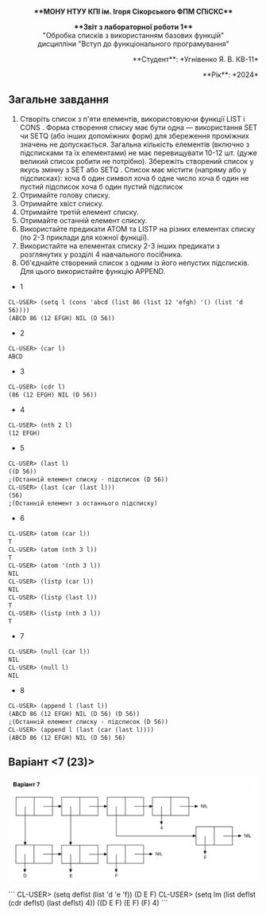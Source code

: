 <p align="center"><b>**МОНУ НТУУ КПІ ім. Ігоря Сікорського ФПМ СПіСКС**</b></p>

<p align="center">
<b>**Звіт з лабораторної роботи 1**</b><br/>
"Обробка списків з використанням базових функцій"<br/>
дисципліни "Вступ до функціонального програмування"
</p>
<p align="right">**Студент**: *Угнівенко Я. В. КВ-11*<p>
<p align="right">**Рік**: *2024*<p>

## Загальне завдання 
1. Створіть список з п'яти елементів, використовуючи функції LIST і CONS . Форма створення списку має бути одна — використання SET чи SETQ (або інших допоміжних форм) для збереження проміжних значень не допускається. Загальна кількість елементів (включно з підсписками та їх елементами) не має перевищувати 10-12 шт. (дуже великий список робити не потрібно). Збережіть створений список у якусь змінну з SET або SETQ . Список має містити (напряму або у підсписках): хоча б один символ хоча б одне число хоча б один не пустий підсписок хоча б один пустий підсписок 
2. Отримайте голову списку. 
3. Отримайте хвіст списку. 
4. Отримайте третій елемент списку.
5. Отримайте останній елемент списку. 
6. Використайте предикати ATOM та LISTP на різних елементах списку (по 2-3 приклади для кожної функції). 
7. Використайте на елементах списку 2-3 інших предикати з розглянутих у розділі 4 навчального посібника. 
8. Об'єднайте створений список з одним із його непустих підсписків. Для цього використайте функцію APPEND.

* 1
```
CL-USER> (setq l (cons 'abcd (list 86 (list 12 'efgh) '() (list 'd 56))))
(ABCD 86 (12 EFGH) NIL (D 56))
```
 * 2
 ```
 CL-USER> (car l)
ABCD 
 ```
* 3
 ```
 CL-USER> (cdr l)
(86 (12 EFGH) NIL (D 56))
```
* 4 
```
CL-USER> (nth 2 l)
(12 EFGH)
```
* 5
```
CL-USER> (last l)
((D 56))
;(Останній елемент списку - підсписок (D 56))
CL-USER> (last (car (last l)))
(56)
;(Останній елемент з останнього підсписку)
```
* 6
```
CL-USER> (atom (car l))
T
CL-USER> (atom (nth 3 l))
T
CL-USER> (atom '(nth 3 l))
NIL
CL-USER> (listp (car l))
NIL
CL-USER> (listp (last l))
T
CL-USER> (listp (nth 3 l))
T
```
* 7
```
CL-USER> (null (car l))
NIL
CL-USER> (null l)
NIL
```
* 8
```
CL-USER> (append l (last l))
(ABCD 86 (12 EFGH) NIL (D 56) (D 56))
;(Останній елемент списку - підсписок (D 56))
CL-USER> (append l (last (car (last l))))
(ABCD 86 (12 EFGH) NIL (D 56) 56)
```
 ## Варіант <7 (23)>
<p align="center">
<img src="lab-1-variant.png">
</p>
```
CL-USER> (setq deflst (list 'd 'e 'f))
(D E F)
CL-USER> (setq lm (list deflst (cdr deflst) (last deflst) 4))
((D E F) (E F) (F) 4)
```